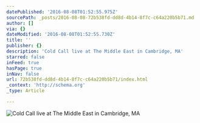 ```yaml
---
datePublished: '2016-08-08T01:52:55.975Z'
sourcePath: _posts/2016-08-08-72b538fd-dd8d-4b14-8f7c-c64a220b5b71.md
author: []
via: {}
dateModified: '2016-08-08T01:52:55.730Z'
title: ''
publisher: {}
description: 'Cold Call live at The Middle East in Cambridge, MA'
starred: false
inFeed: true
hasPage: true
inNav: false
url: 72b538fd-dd8d-4b14-8f7c-c64a220b5b71/index.html
_context: 'http://schema.org'
_type: Article

---
```

![Cold Call live at The Middle East in Cambridge, MA](https://the-grid-user-content.s3-us-west-2.amazonaws.com/7ea0dda6-67d0-461e-b194-b1e2495e72f5.jpg)